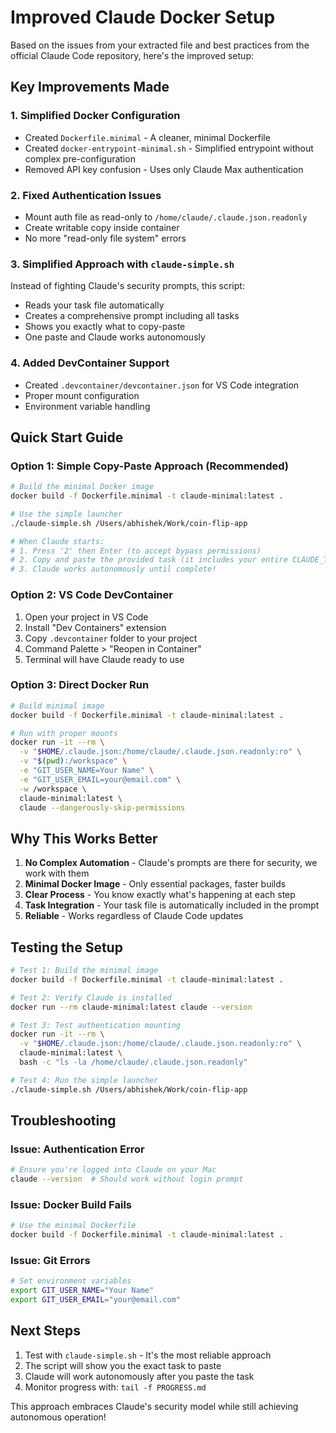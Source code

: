 # Improved Claude Docker Setup

Based on the issues from your extracted file and best practices from the official Claude Code repository, here's the improved setup:

## Key Improvements Made

### 1. **Simplified Docker Configuration**
- Created `Dockerfile.minimal` - A cleaner, minimal Dockerfile
- Created `docker-entrypoint-minimal.sh` - Simplified entrypoint without complex pre-configuration
- Removed API key confusion - Uses only Claude Max authentication

### 2. **Fixed Authentication Issues**
- Mount auth file as read-only to `/home/claude/.claude.json.readonly`
- Create writable copy inside container
- No more "read-only file system" errors

### 3. **Simplified Approach with `claude-simple.sh`**
Instead of fighting Claude's security prompts, this script:
- Reads your task file automatically
- Creates a comprehensive prompt including all tasks
- Shows you exactly what to copy-paste
- One paste and Claude works autonomously

### 4. **Added DevContainer Support**
- Created `.devcontainer/devcontainer.json` for VS Code integration
- Proper mount configuration
- Environment variable handling

## Quick Start Guide

### Option 1: Simple Copy-Paste Approach (Recommended)

```bash
# Build the minimal Docker image
docker build -f Dockerfile.minimal -t claude-minimal:latest .

# Use the simple launcher
./claude-simple.sh /Users/abhishek/Work/coin-flip-app

# When Claude starts:
# 1. Press '2' then Enter (to accept bypass permissions)
# 2. Copy and paste the provided task (it includes your entire CLAUDE_TASKS.md)
# 3. Claude works autonomously until complete!
```

### Option 2: VS Code DevContainer

1. Open your project in VS Code
2. Install "Dev Containers" extension
3. Copy `.devcontainer` folder to your project
4. Command Palette > "Reopen in Container"
5. Terminal will have Claude ready to use

### Option 3: Direct Docker Run

```bash
# Build minimal image
docker build -f Dockerfile.minimal -t claude-minimal:latest .

# Run with proper mounts
docker run -it --rm \
  -v "$HOME/.claude.json:/home/claude/.claude.json.readonly:ro" \
  -v "$(pwd):/workspace" \
  -e "GIT_USER_NAME=Your Name" \
  -e "GIT_USER_EMAIL=your@email.com" \
  -w /workspace \
  claude-minimal:latest \
  claude --dangerously-skip-permissions
```

## Why This Works Better

1. **No Complex Automation** - Claude's prompts are there for security, we work with them
2. **Minimal Docker Image** - Only essential packages, faster builds
3. **Clear Process** - You know exactly what's happening at each step
4. **Task Integration** - Your task file is automatically included in the prompt
5. **Reliable** - Works regardless of Claude Code updates

## Testing the Setup

```bash
# Test 1: Build the minimal image
docker build -f Dockerfile.minimal -t claude-minimal:latest .

# Test 2: Verify Claude is installed
docker run --rm claude-minimal:latest claude --version

# Test 3: Test authentication mounting
docker run -it --rm \
  -v "$HOME/.claude.json:/home/claude/.claude.json.readonly:ro" \
  claude-minimal:latest \
  bash -c "ls -la /home/claude/.claude.json.readonly"

# Test 4: Run the simple launcher
./claude-simple.sh /Users/abhishek/Work/coin-flip-app
```

## Troubleshooting

### Issue: Authentication Error
```bash
# Ensure you're logged into Claude on your Mac
claude --version  # Should work without login prompt
```

### Issue: Docker Build Fails
```bash
# Use the minimal Dockerfile
docker build -f Dockerfile.minimal -t claude-minimal:latest .
```

### Issue: Git Errors
```bash
# Set environment variables
export GIT_USER_NAME="Your Name"
export GIT_USER_EMAIL="your@email.com"
```

## Next Steps

1. Test with `claude-simple.sh` - It's the most reliable approach
2. The script will show you the exact task to paste
3. Claude will work autonomously after you paste the task
4. Monitor progress with: `tail -f PROGRESS.md`

This approach embraces Claude's security model while still achieving autonomous operation!